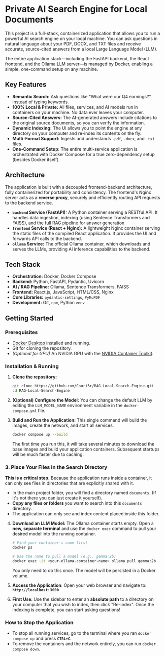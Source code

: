 # Private AI Search Engine for Local Documents

This project is a full-stack, containerized application that allows you to run a powerful AI search engine on your local machine. You can ask questions in natural language about your PDF, DOCX, and TXT files and receive accurate, source-cited answers from a local Large Language Model (LLM).

The entire application stack—including the FastAPI backend, the React frontend, and the Ollama LLM server—is managed by Docker, enabling a simple, one-command setup on any machine.

## Key Features

-   **Semantic Search:** Ask questions like "What were our Q4 earnings?" instead of typing keywords.
-   **100% Local & Private:** All files, services, and AI models run in containers on your machine. No data ever leaves your computer.
-   **Source-Cited Answers:** The AI-generated answers include citations to the original source documents, so you can verify the information.
-   **Dynamic Indexing:** The UI allows you to point the engine at any directory on your computer and re-index its contents on the fly.
-   **Multi-Format Support:** Ingests and understands `.pdf`, `.docx`, and `.txt` files.
-   **One-Command Setup:** The entire multi-service application is orchestrated with Docker Compose for a true zero-dependency setup (besides Docker itself).

## Architecture

The application is built with a decoupled frontend-backend architecture, fully containerized for portability and consistency. The frontend's Nginx server acts as a **reverse proxy**, securely and efficiently routing API requests to the backend service.

-   **`backend` Service (FastAPI):** A Python container serving a RESTful API. It handles data ingestion, indexing (using Sentence Transformers and FAISS), and the full RAG pipeline for answer generation.
-   **`frontend` Service (React + Nginx):** A lightweight Nginx container serving the static files of the compiled React application. It provides the UI and forwards API calls to the backend.
-   **`ollama` Service:** The official Ollama container, which downloads and serves the LLMs, providing AI inference capabilities to the backend.

## Tech Stack

-   **Orchestration:** Docker, Docker Compose
-   **Backend:** Python, FastAPI, Pydantic, Uvicorn
-   **AI / RAG Pipeline:** Ollama, Sentence Transformers, FAISS
-   **Frontend:** React.js, JavaScript, HTML/CSS, Nginx
-   **Core Libraries:** `pydantic-settings`, `PyMuPDF`
-   **Development:** Git, `npm`, Python `venv`

## Getting Started

### Prerequisites

-   [Docker Desktop](https://www.docker.com/products/docker-desktop/) installed and running.
-   Git for cloning the repository.
-   *(Optional for GPU)* An NVIDIA GPU with the [NVIDIA Container Toolkit](https://docs.nvidia.com/datacenter/cloud-native/container-toolkit/latest/install-guide.html).

### Installation & Running

1.  **Clone the repository:**
    ```bash
    git clone https://github.com/Couri3r/RAG-Local-Search-Engine.git
    cd RAG-Local-Search-Engine
    ```

2.  **(Optional) Configure the Model:**
    You can change the default LLM by editing the `LLM_MODEL_NAME` environment variable in the `docker-compose.yml` file.

3.  **Build and Run the Application:**
    This single command will build the images, create the network, and start all services.
    ```bash
    docker compose up --build
    ```
    The first time you run this, it will take several minutes to download the base images and build your application containers. Subsequent startups will be much faster due to caching.

### 3. Place Your Files in the Search Directory

**This is a critical step.** Because the application runs inside a container, it can only see files in directories that are explicitly shared with it.

-   In the main project folder, you will find a directory named `documents`. (If it's not there you can just create it yourself).
-   **Copy any files or folders** you want to search into this `documents` directory.
-   The application can only see and index content placed inside this folder.

4.  **Download an LLM Model:**
    The Ollama container starts empty. Open a **new, separate terminal** and use the `docker exec` command to pull your desired model into the running container.
    ```bash
    # Find your container's name first
    docker ps

    # Use the name to pull a model (e.g., gemma:2b)
    docker exec -it <your-ollama-container-name> ollama pull gemma:2b
    ```
    You only need to do this once. The model will be persisted in a Docker volume.

5.  **Access the Application:**
    Open your web browser and navigate to:
    **`http://localhost:3000`**

6.  **First Use:**
    Use the sidebar to enter an **absolute path** to a directory on your computer that you wish to index, then click "Re-index". Once the indexing is complete, you can start asking questions!

### How to Stop the Application

-   To stop all running services, go to the terminal where you ran `docker compose up` and press **`CTRL+C`**.
-   To remove the containers and the network entirely, you can run `docker compose down`.

